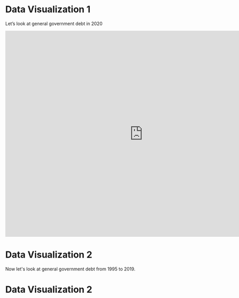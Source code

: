 # Data Visualization 1 
Let’s look at general government debt in 2020
<iframe src="https://data.oecd.org/chart/6vii" width="860" height="645" style="border: 0" mozallowfullscreen="true" webkitallowfullscreen="true" allowfullscreen="true"><a href="https://data.oecd.org/chart/6vii" target="_blank">OECD Chart: General government debt, Total, % of GDP, Annual, 2020</a></iframe>


# Data Visualization 2
Now let's look at general government debt from 1995 to 2019.

<div class="flourish-embed flourish-chart" data-src="visualisation/7666875"><script src="https://public.flourish.studio/resources/embed.js"></script></div>


# Data Visualization 2
<div class="flourish-embed flourish-chart" data-src="visualisation/7690426"><script src="https://public.flourish.studio/resources/embed.js"></script></div>


